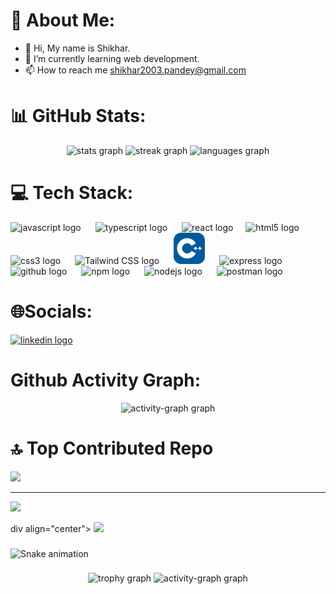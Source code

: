 # 💫 About Me:
- 👋 Hi, My name is Shikhar.
- 🌱 I’m currently learning web development.
- 📫 How to reach me shikhar2003.pandey@gmail.com


# 📊 GitHub Stats:
<div align="center">
  <img src="https://github-readme-stats.vercel.app/api?username=ShikharPandey123&hide_title=false&hide_rank=false&show_icons=true&include_all_commits=true&count_private=true&disable_animations=false&theme=dracula&locale=en&hide_border=false" height="200" alt="stats graph"  />
  <img src="https://streak-stats.demolab.com?user=ShikharPandey123&locale=en&mode=daily&theme=dracula&hide_border=false&border_radius=5" height="200" alt="streak graph"  />
  <img src="https://github-readme-stats.vercel.app/api/top-langs?username=ShikharPandey123&locale=en&hide_title=false&layout=compact&card_width=320&langs_count=5&theme=dracula&hide_border=false" height="200" alt="languages graph"  />
</div>

# 💻 Tech Stack:
<div align="left">
  <img src="https://cdn.simpleicons.org/javascript/F7DF1E" height="50" alt="javascript logo"  />
  <img width="15" />
  <img src="https://cdn.jsdelivr.net/gh/devicons/devicon/icons/typescript/typescript-original.svg" height="50" alt="typescript logo"  />
  <img width="15" />
  <img src="https://cdn.jsdelivr.net/gh/devicons/devicon/icons/react/react-original.svg" 
  height="30" alt="react logo"  />
  <img width="12" />
  <img src="https://cdn.jsdelivr.net/gh/devicons/devicon/icons/html5/html5-original.svg" height="50" alt="html5 logo"  />
  <img width="15" />
  <img src="https://cdn.jsdelivr.net/gh/devicons/devicon/icons/css3/css3-original.svg" height="50" alt="css3 logo"  />
  <img width="15" />
  <img src="https://cdn.simpleicons.org/tailwindcss/06B6D4" height="50" alt="Tailwind CSS logo" 
  />
  <img width="15" />
  <img src="https://raw.githubusercontent.com/tandpfun/skill-icons/65dea6c4eaca7da319e552c09f4cf5a9a8dab2c8/icons/CPP.svg" height="50" alt="cpp logo"  />
  <img width="15" />
  <!--<img src="https://cdn.simpleicons.org/docker/2496ED" height="50" alt="docker logo"  />
  <img width="15" />-->
  <img src="https://skillicons.dev/icons?i=express" height="50" alt="express logo"  />
  <img width="15" />
  <img src="https://img.shields.io/badge/GitHub-181717?logo=github&logoColor=white&style=for-the-badge" height="50" alt="github logo"  />
  <img width="15" />
  <!--<img src="https://cdn.simpleicons.org/mongodb/47A248" height="50" alt="mongodb logo"  />
  <img width="15" />
  <img src="https://cdn.simpleicons.org/mysql/4479A1" height="50" alt="mysql logo"  />
  <img width="15" />-->
  <img src="https://cdn.simpleicons.org/npm/CB3837" height="50" alt="npm logo"  />
  <img width="15" />
  <img src="https://cdn.simpleicons.org/nodedotjs/339933" height="50" alt="nodejs logo"  />
  <img width="15" />
  <img src="https://cdn.simpleicons.org/postman/FF6C37" height="50" alt="postman logo"  />
  <img width="15" />
  <!--<img src="https://cdn.simpleicons.org/postgresql/4169E1" height="50" alt="postgresql logo"  />
  <img width="15" />
  <img src="https://img.shields.io/badge/Socket.io-010101?logo=socketdotio&logoColor=white&style=for-the-badge" height="50" alt="socketio logo"  />
  <img width="15" />
  <img src="https://skillicons.dev/icons?i=aws" height="50" alt="amazonwebservices logo"  />
</div>-->


# 🌐Socials:
<div align="left">
  <!--<a href="https://www.instagram.com/vyas._.pranjal?igsh=MTh2Ym1uNTVlMDB1NQ==" target="_blank">
    <img src="https://img.shields.io/static/v1?message=Instagram&logo=instagram&label=&color=E4405F&logoColor=white&labelColor=&style=for-the-badge" height="40" alt="instagram logo"  />
  </a>-->
  <a href="https://www.linkedin.com/in/shikhar-pandey-270545230?utm_source=share&utm_campaign=share_via&utm_content=profile&utm_medium=android_app" target="_blank">
    <img src="https://img.shields.io/static/v1?message=LinkedIn&logo=linkedin&label=&color=0077B5&logoColor=white&labelColor=&style=for-the-badge" height="40" alt="linkedin logo"  />
  </a>
</div>


# Github Activity Graph:
<div align="center">
  <img src="https://github-readme-activity-graph.vercel.app/graph?username=ShikharPandey123&radius=16&theme=react&area=true&order=5" height="300" alt="activity-graph graph"  />
</div>

# 🔝 Top Contributed Repo
![](https://github-contributor-stats.vercel.app/api?username=ShikharPandey123&limit=5&theme=dark&combine_all_yearly_contributions=true)

---

[![](https://visitcount.itsvg.in/api?id=ShikharPandey123&label=Profile%20Views&color=1&icon=1&pretty=true)](https://visitcount.itsvg.in)

div align="center">
  <img src="https://profile-counter.glitch.me/AKsHaT123456A/count.svg?"  />
</div>

###

<img src="https://raw.githubusercontent.com/ShikharPandey123/ShikharPandey123/output/snake.svg" alt="Snake animation" />

###

<div align="center">
  <img src="https://github-profile-trophy.vercel.app?username=ShikharPandey123&theme=dracula&column=-1&row=1&margin-w=8&margin-h=8&no-bg=false&no-frame=false&order=4" height="150" alt="trophy graph"  />
  <img src="https://github-readme-activity-graph.vercel.app/graph?username=ShikharPandey123&radius=16&theme=react&area=true&order=5" height="300" alt="activity-graph graph"  />
</div>
